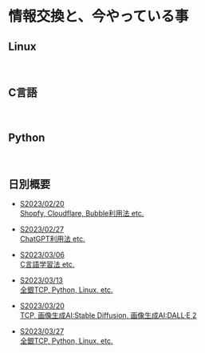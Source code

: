 # 情報交換と、今やっている事

## Linux  
<br>

## C言語
<br>

## Python
<br>



## 日別概要
- <a href="day0220.html">S2023/02/20<br>
Shopfy, Cloudflare, Bubble利用法 etc.</a>

- <a href="day0227.html">S2023/02/27<br>
ChatGPT利用法 etc.

- <a href="day0306.html">S2023/03/06<br>
C言語学習法 etc.

- <a href="day0313.html">S2023/03/13<br>
全銀TCP, Python, Linux, etc.

- <a href="day0320.html">S2023/03/20<br>
TCP, 画像生成AI:Stable Diffusion, 画像生成AI:DALL·E 2

- <a href="day0327.html">S2023/03/27<br>
全銀TCP, Python, Linux, etc.
